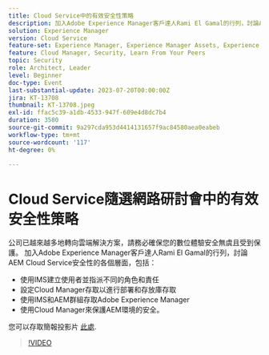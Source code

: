 ```yaml
---
title: Cloud Service中的有效安全性策略
description: 加入Adobe Experience Manager客戶達人Rami El Gamal的行列，討論AEM Cloud Service安全性的各個層面。
solution: Experience Manager
version: Cloud Service
feature-set: Experience Manager, Experience Manager Assets, Experience Manager Sites
feature: Cloud Manager, Security, Learn From Your Peers
topic: Security
role: Architect, Leader
level: Beginner
doc-type: Event
last-substantial-update: 2023-07-20T00:00:00Z
jira: KT-13708
thumbnail: KT-13708.jpeg
exl-id: ffac5c39-a1db-4533-947f-609e4d8dc7b4
duration: 3580
source-git-commit: 9a297cda953d4414131657f9ac84580aea0eabeb
workflow-type: tm+mt
source-wordcount: '117'
ht-degree: 0%

---
```


# Cloud Service隨選網路研討會中的有效安全性策略

公司已越來越多地轉向雲端解決方案，請務必確保您的數位體驗安全無虞且受到保護。 加入Adobe Experience Manager客戶達人Rami El Gamal的行列，討論AEM Cloud Service安全性的各個層面，包括：

* 使用IMS建立使用者並指派不同的角色和責任
* 設定Cloud Manager存取以進行部署和存放庫存取
* 使用IMS和AEM群組存取Adobe Experience Manager
* 使用Cloud Manager來保護AEM環境的安全。

您可以存取簡報投影片 [此處](../../assets/experience-manager/july2023/effective-security-strategies-in-cloud-service/AEM-CloudManager-Security_Webinar_July_18.pdf).

>[!VIDEO](https://video.tv.adobe.com/v/3421772/?learn=on)
